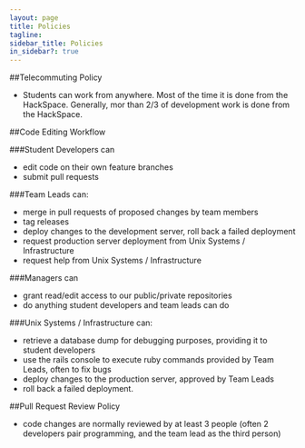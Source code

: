 ```yaml
---
layout: page
title: Policies
tagline:
sidebar_title: Policies
in_sidebar?: true
---
```



##Telecommuting Policy
- Students can work from anywhere. Most of the time it is done from the HackSpace. Generally, mor than 2/3 of development work is done from the HackSpace.

##Code Editing Workflow

###Student Developers can
 
- edit code on their own feature branches
- submit pull requests

###Team Leads can:

- merge in pull requests of proposed changes by team members
- tag releases
- deploy changes to the development server, roll back a failed deployment
- request production server deployment from Unix Systems / Infrastructure
- request help from Unix Systems / Infrastructure

###Managers can

- grant read/edit access to our public/private repositories
- do anything student developers and team leads can do

###Unix Systems / Infrastructure can:

- retrieve a database dump for debugging purposes, providing it to student developers
- use the rails console to execute ruby commands provided by Team Leads, often to fix bugs
- deploy changes to the production server, approved by Team Leads
- roll back a failed deployment.

##Pull Request Review Policy

- code changes are normally reviewed by at least 3 people (often 2 developers pair programming, and the team lead as the third person)
